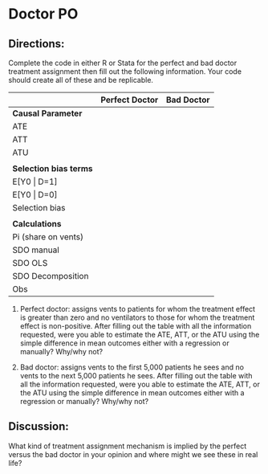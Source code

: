 # Doctor PO

## Directions: 

Complete the code in either R or Stata for the perfect and bad doctor treatment assignment then fill out the following information.  Your code should create all of these and be replicable. 

|                          | **Perfect Doctor** | **Bad Doctor** |
|--------------------------|--------------------|----------------|
| **Causal Parameter**     |                    |                |
| ATE                      |                    |                |
| ATT                      |                    |                |
| ATU                      |                    |                |
|                          |                    |                |
| **Selection bias terms** |                    |                |
| E[Y0 \| D=1]             |                    |                |
| E[Y0 \| D=0]             |                    |                |
| Selection bias           |                    |                |
|                          |                    |                |
| **Calculations**         |                    |                |
| Pi (share on vents)      |                    |                |
| SDO manual               |                    |                |
| SDO OLS                  |                    |                |
| SDO Decomposition        |                    |                |
| Obs                      |                    |                |

1. Perfect doctor: assigns vents to patients for whom the treatment effect is greater than zero and no ventilators to those for whom the treatment effect is non-positive. After filling out the table with all the information requested, were you able to estimate the ATE, ATT, or the ATU using the simple difference in mean outcomes either with a regression or manually?  Why/why not?  

2. Bad doctor: assigns vents to the first 5,000 patients he sees and no vents to the next 5,000 patients he sees. After filling out the table with all the information requested, were you able to estimate the ATE, ATT, or the ATU using the simple difference in mean outcomes either with a regression or manually?  Why/why not?  

## Discussion: 

What kind of treatment assignment mechanism is implied by the perfect versus the bad doctor in your opinion and where might we see these in real life?



